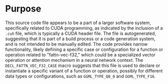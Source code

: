 # Purpose
This source code file appears to be a part of a larger software system, specifically related to CUDA programming, as indicated by the inclusion of a `.cuh` file, which is typically a CUDA header file. The file is autogenerated, suggesting that it is part of a build process or a code generation system, and is not intended to be manually edited. The code provides narrow functionality, likely defining a specific case or configuration for a function or operation related to "fattn-vec-f32," which could be a specialized vector operation or attention mechanism in a neural network context. The `DECL_FATTN_VEC_F32_CASE` macro suggests that this file is used to declare or instantiate a specific variant of a function or operation, possibly for different data types or configurations, such as `GGML_TYPE_Q8_0` and `GGML_TYPE_F16`.
